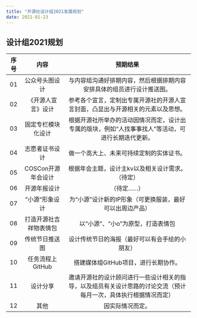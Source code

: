 ```yaml
---
title: "开源社设计组2021发展规划"
date: 2021-01-23
---
```


## 设计组2021规划

| **序号** |        **内容**        |                         **预期结果**                         |
| :------: | :--------------------: | :----------------------------------------------------------: |
|    01    |     公众号头图设计     | 与内容组沟通好排期内容，然后根据排期内容安排具体的组员进行设计推送图。 |
|    02    |   《开源人宣言》设计   | 参考各个宣言，定制出专属开源社的开源人宣言封面，凸显出与开源相关的元素以及思想。 |
|    03    |   固定专栏模块化设计   | 根据开源社所举办的活动因情况而定，设计出专属的版块，例如“人找事事找人”等活动，可进行长期迭代更新。 |
|    04    |     志愿者证书设计     |           做一个高大上、未来可持续定制的实体证书。           |
|    05    |   COSCon开源年会设计   |       根据年会主题，设计主kv以及相关设计需求。（待定）       |
|    06    |      开源年报设计      |                          （待定……）                          |
|    07    |     ”小源“形象设计     |   为“小源”设计新的IP形象（可更换服装，最好可以出周边产品）   |
|    08    | 打造开源社吉祥物表情包 |              以“小源”、“小o”为原型，打造表情包               |
|    09    |     传统节日推送图     |        设计传统节日的海报（最好可以有会手绘的小朋友）        |
|    10    |    任务流程上GitHub    |             搭建媒体组GitHub项目，进行长期协作。             |
|    11    |        设计分享        | 邀请开源社的设计顾问进行一些设计相关的指导，以及组员有关设计思路的讨论交流（预计每月一次，具体执行根据情况而定） |
|    12    |          其他          |                       因实际情况而定。                       |

